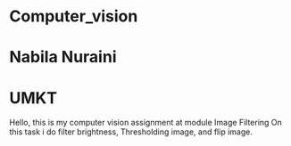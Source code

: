 # Computer_vision
# Nabila Nuraini
# UMKT
Hello, this is my computer vision assignment at module Image Filtering 
On this task i do filter brightness, Thresholding image, and flip image.
